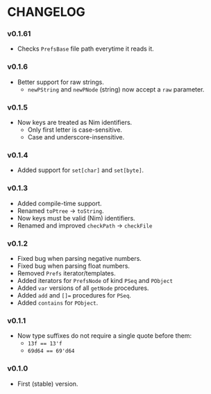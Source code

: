 # CHANGELOG

### v0.1.61
- Checks `PrefsBase` file path everytime it reads it.

### v0.1.6
- Better support for raw strings.
	- `newPString` and `newPNode` (string) now accept a `raw` parameter.

### v0.1.5
- Now keys are treated as Nim identifiers.
	- Only first letter is case-sensitive.
	- Case and underscore-insensitive.

### v0.1.4
- Added support for `set[char]` and `set[byte]`.

### v0.1.3
- Added compile-time support.
- Renamed `toPtree` -> `toString`.
- Now keys must be valid (Nim) identifiers.
- Renamed and improved `checkPath` -> `checkFile`

### v0.1.2
- Fixed bug when parsing negative numbers.
- Fixed bug when parsing float numbers.
- Removed `Prefs` iterator/templates.
- Added iterators for `PrefsNode` of kind `PSeq` and `PObject`
- Added `var` versions of all `getNode` procedures.
- Added `add` and `[]=` procedures for `PSeq`.
- Added `contains` for `PObject`.

### v0.1.1
- Now type suffixes do not require a single quote before them:
	- `13f == 13'f`
	- `69d64 == 69'd64`

### v0.1.0
- First (stable) version.
